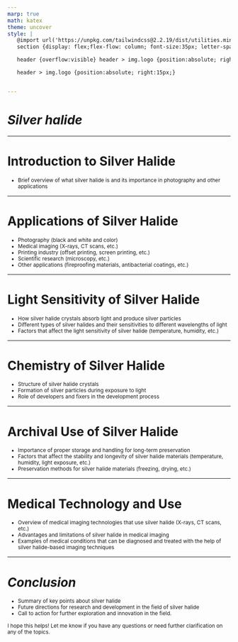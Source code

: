 ```yaml
---
marp: true
math: katex
theme: uncover
style: |
   @import url('https://unpkg.com/tailwindcss@2.2.19/dist/utilities.min.css');
   section {display: flex;flex-flow: column; font-size:35px; letter-spacing:1.4px;}

   header {overflow:visible} header > img.logo {position:absolute; right:15px;}

   header > img.logo {position:absolute; right:15px;}


---
```

<!-- backgroundImage: url('backgrounds/wwwatercolor (3).png') -->
<!-- _class: lead -->

 # _Silver halide_

---
<style scoped>p,li {font-size:0.96em}</style>

 # Introduction to Silver Halide

- Brief overview of what silver halide is and its importance in photography and other applications

---
<style scoped>p,li {font-size:0.80em}</style>

 # Applications of Silver Halide
- Photography (black and white and color)
- Medical imaging (X-rays, CT scans, etc.)
- Printing industry (offset printing, screen printing, etc.)
- Scientific research (microscopy, etc.)
- Other applications (fireproofing materials, antibacterial coatings, etc.)


---
<style scoped>p,li {font-size:0.88em}</style>

 # **Light Sensitivity of Silver Halide**

- How silver halide crystals absorb light and produce silver particles
- Different types of silver halides and their sensitivities to different wavelengths of light
- Factors that affect the light sensitivity of silver halide (temperature, humidity, etc.)

---
<style scoped>p,li {font-size:0.88em}</style>

 # Chemistry of Silver Halide

- Structure of silver halide crystals
- Formation of silver particles during exposure to light
- Role of developers and fixers in the development process

---
<style scoped>p,li {font-size:0.88em}</style>

 # Archival Use of Silver Halide
- Importance of proper storage and handling for long-term preservation
- Factors that affect the stability and longevity of silver halide materials (temperature, humidity, light exposure, etc.)
- Preservation methods for silver halide materials (freezing, drying, etc.)


---
<style scoped>p,li {font-size:0.88em}</style>

 # Medical Technology and Use

- Overview of medical imaging technologies that use silver halide (X-rays, CT scans, etc.)
- Advantages and limitations of silver halide in medical imaging
- Examples of medical conditions that can be diagnosed and treated with the help of silver halide-based imaging techniques

---
<style scoped>p,li {font-size:0.84em}</style>

 # _Conclusion_
- Summary of key points about silver halide
- Future directions for research and development in the field of silver halide
- Call to action for further exploration and innovation in the field.

I hope this helps! Let me know if you have any questions or need further clarification on any of the topics.
